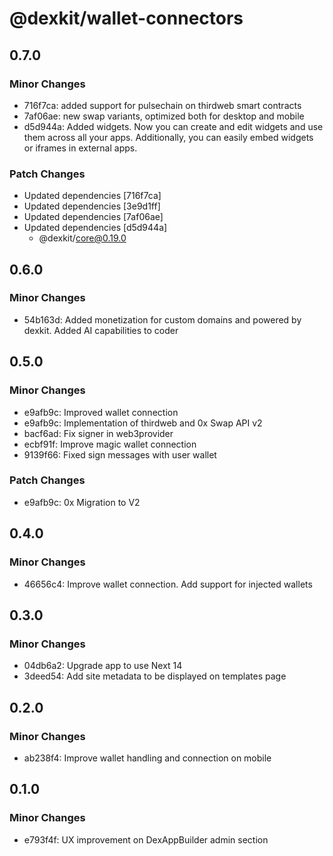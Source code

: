 # @dexkit/wallet-connectors

## 0.7.0

### Minor Changes

- 716f7ca: added support for pulsechain on thirdweb smart contracts
- 7af06ae: new swap variants, optimized both for desktop and mobile
- d5d944a: Added widgets. Now you can create and edit widgets and use them across all your apps. Additionally, you can easily embed widgets or iframes in external apps.

### Patch Changes

- Updated dependencies [716f7ca]
- Updated dependencies [3e9d1ff]
- Updated dependencies [7af06ae]
- Updated dependencies [d5d944a]
  - @dexkit/core@0.19.0

## 0.6.0

### Minor Changes

- 54b163d: Added monetization for custom domains and powered by dexkit. Added AI capabilities to coder

## 0.5.0

### Minor Changes

- e9afb9c: Improved wallet connection
- e9afb9c: Implementation of thirdweb and 0x Swap API v2
- bacf6ad: Fix signer in web3provider
- ecbf91f: Improve magic wallet connection
- 9139f66: Fixed sign messages with user wallet

### Patch Changes

- e9afb9c: 0x Migration to V2

## 0.4.0

### Minor Changes

- 46656c4: Improve wallet connection. Add support for injected wallets

## 0.3.0

### Minor Changes

- 04db6a2: Upgrade app to use Next 14
- 3deed54: Add site metadata to be displayed on templates page

## 0.2.0

### Minor Changes

- ab238f4: Improve wallet handling and connection on mobile

## 0.1.0

### Minor Changes

- e793f4f: UX improvement on DexAppBuilder admin section
